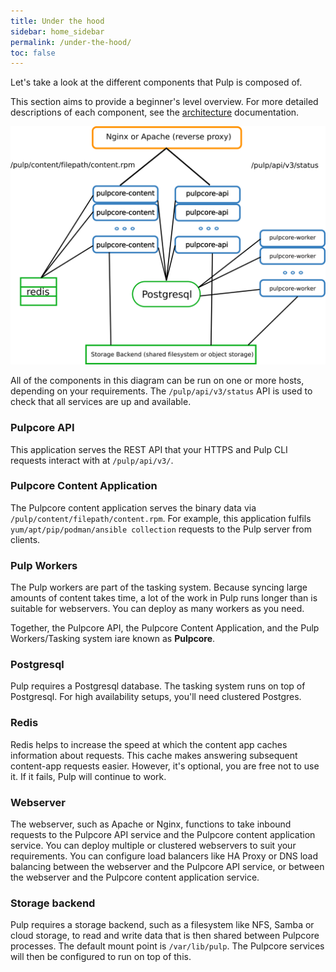 ```yaml
---
title: Under the hood
sidebar: home_sidebar
permalink: /under-the-hood/
toc: false
---
```


Let's take a look at the different components that Pulp is composed of.

This section aims to provide a beginner's level overview.
For more detailed descriptions of each component, see the [architecture](https://docs.pulpproject.org/pulpcore/components.html#) documentation.

![](/images/pulp-workflow-architecture-ha/pulp-architecture-components.png)

All of the components in this diagram can be run on one or more hosts, depending on your requirements.
The `/pulp/api/v3/status` API is used to check that all services are up and available.

### Pulpcore API

This application serves the REST API that your HTTPS and Pulp CLI requests interact with at `/pulp/api/v3/`.

### Pulpcore Content Application

The Pulpcore content application serves the binary data via `/pulp/content/filepath/content.rpm`.
For example, this application fulfils  `yum/apt/pip/podman/ansible collection` requests to the Pulp server from clients.

### Pulp Workers

The Pulp workers are part of the tasking system.
Because syncing large amounts of content takes time, a lot of the work in Pulp runs longer than is suitable for webservers.
You can deploy as many workers as you need.

Together, the Pulpcore API, the Pulpcore Content Application, and the Pulp Workers/Tasking system iare known as **Pulpcore**.

### Postgresql

Pulp requires a Postgresql database.
The tasking system runs on top of Postgresql.
For high availability setups, you'll need clustered Postgres.  

### Redis

Redis helps to increase the speed at which the content app caches information about requests.
This cache makes answering subsequent content-app requests easier.
However, it's optional, you are free not to use it.
If it fails, Pulp will continue to work.  

### Webserver

The webserver, such as Apache or Nginx, functions to take inbound requests to the Pulpcore API service and the Pulpcore content application service.
You can deploy multiple or clustered webservers to suit your requirements.
You can configure load balancers like HA Proxy or DNS load balancing between the webserver and the Pulpcore API service, or between the webserver and the Pulpcore content application service.  

### Storage backend

Pulp requires a storage backend, such as a filesystem like NFS, Samba or cloud storage, to read and write data that is then shared between Pulpcore processes.
The default mount point is `/var/lib/pulp`.
The Pulpcore services will then be configured to run on top of this.
